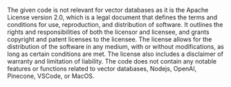 The given code is not relevant for vector databases as it is the Apache License version 2.0, which is a legal document that defines the terms and conditions for use, reproduction, and distribution of software. It outlines the rights and responsibilities of both the licensor and licensee, and grants copyright and patent licenses to the licensee. The license allows for the distribution of the software in any medium, with or without modifications, as long as certain conditions are met. The license also includes a disclaimer of warranty and limitation of liability. The code does not contain any notable features or functions related to vector databases, Nodejs, OpenAI, Pinecone, VSCode, or MacOS.